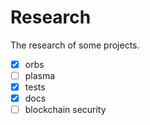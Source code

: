 # Research

The research of some projects.

* [x] orbs
* [ ] plasma
* [x] tests
* [x] docs
* [ ] blockchain security
